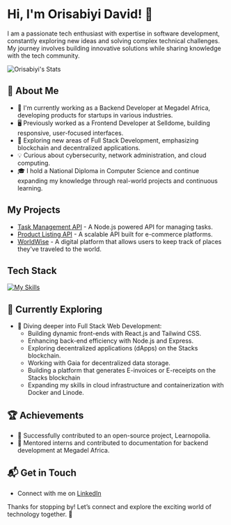 # Hi, I'm Orisabiyi David! 👋

I am a passionate tech enthusiast with expertise in software development, constantly exploring new ideas and solving complex technical challenges. My journey involves building innovative solutions while sharing knowledge with the tech community.

![Orisabiyi's Stats](https://github-readme-stats.vercel.app/api?username=Orisabiyi&theme=vue-dark&show_icons=true&hide_border=true&count_private=true)

## 🚀 About Me

- 🔭 I'm currently working as a Backend Developer at Megadel Africa, developing products for startups in various industries.
- 🖥️ Previously worked as a Frontend Developer at Selldome, building responsive, user-focused interfaces.
- 🌱 Exploring new areas of Full Stack Development, emphasizing blockchain and decentralized applications.
- 💡 Curious about cybersecurity, network administration, and cloud computing.
- 🎓 I hold a National Diploma in Computer Science and continue expanding my knowledge through real-world projects and continuous learning.

## My Projects
- [Task Management API](https://github.com/Orisabiyi/task-management-api) - A Node.js powered API for managing tasks.
- [Product Listing API](https://github.com/Orisabiyi/simple-crud-api) - A scalable API built for e-commerce platforms.
- [WorldWise](https://github.com/Orisabiyi/worldwise) - A digital platform that allows users to keep track of places they've traveled to the world.

## Tech Stack
[![My Skills](https://skillicons.dev/icons?i=js,nodejs,react,nextjs,redux,mongodb,express,py,flask,postgres,html,css,scss,tailwind,vercel,vim&perline=4)](https://skillicons.dev)

## 🌱 Currently Exploring

- 🚀 Diving deeper into Full Stack Web Development:
  - Building dynamic front-ends with React.js and Tailwind CSS.
  - Enhancing back-end efficiency with Node.js and Express.
  - Exploring decentralized applications (dApps) on the Stacks blockchain.
  - Working with Gaia for decentralized data storage.
  - Building a platform that generates E-invoices or E-receipts on the Stacks blockchain
  - Expanding my skills in cloud infrastructure and containerization with Docker and Linode.

## 🏆 Achievements

- 🌟 Successfully contributed to an open-source project, Learnopolia.
- 🚀 Mentored interns and contributed to documentation for backend development at Megadel Africa.

## 📬 Get in Touch

- Connect with me on [LinkedIn](https://www.linkedin.com/in/orisabiyi)

Thanks for stopping by! Let’s connect and explore the exciting world of technology together. 🚀

<!--

Here are some ideas to get you started:

- 🔭 I’m currently working on ...
- 🌱 I’m currently learning ...
- 👯 I’m looking to collaborate on ...
- 🤔 I’m looking for help with ...
- 💬 Ask me about ...
- 📫 How to reach me: ...
- 😄 Pronouns: ...
- ⚡ Fun fact: ...
-->
